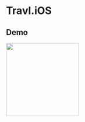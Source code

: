 # Travl.iOS

## Demo

<img src="https://user-images.githubusercontent.com/59039044/147020116-161e6c88-4192-4cc2-9b66-5ec23967b63e.mp4" width= "200">




